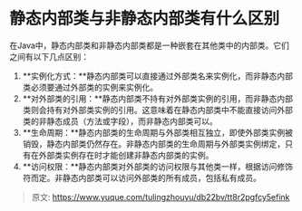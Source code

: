 # 静态内部类与非静态内部类有什么区别

在Java中，静态内部类和非静态内部类都是一种嵌套在其他类中的内部类。它们之间有以下几点区别：

1. **实例化方式：**静态内部类可以直接通过外部类名来实例化，而非静态内部类必须要通过外部类的实例来实例化。
2. **对外部类的引用：**静态内部类不持有对外部类实例的引用，而非静态内部类则会持有对外部类实例的引用。这意味着在静态内部类中不能直接访问外部类的非静态成员（方法或字段），而非静态内部类可以。
3. **生命周期：**静态内部类的生命周期与外部类相互独立，即使外部类实例被销毁，静态内部类仍然存在。非静态内部类的生命周期与外部类实例绑定，只有在外部类实例存在时才能创建非静态内部类的实例。
4. **访问权限：**静态内部类对外部类的访问权限与其他类一样，根据访问修饰符而定。非静态内部类可以访问外部类的所有成员，包括私有成员。


> 原文: <https://www.yuque.com/tulingzhouyu/db22bv/tt8r2pgfcy5efink>